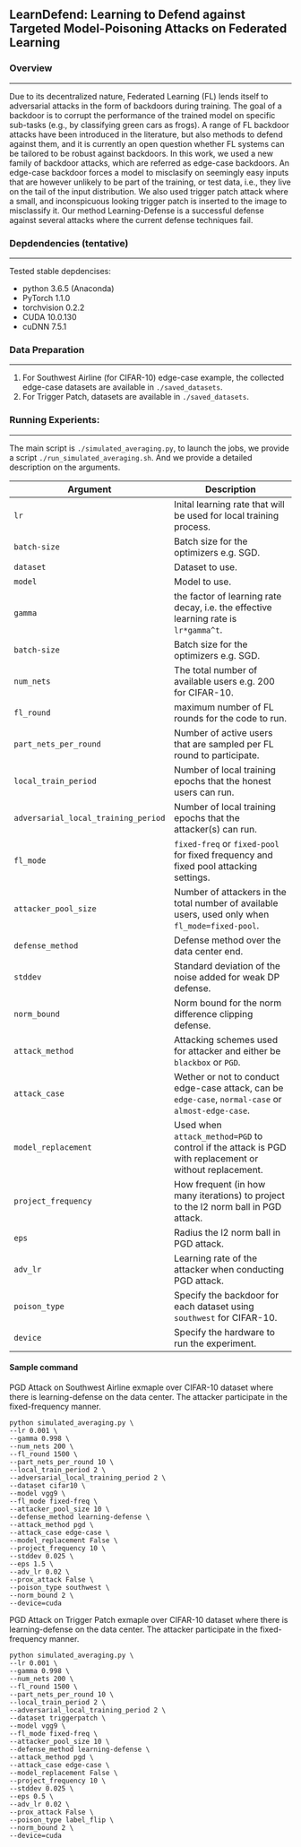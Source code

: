 ## LearnDefend: Learning to Defend against Targeted Model-Poisoning Attacks on Federated Learning

### Overview
---
Due to its decentralized nature, Federated Learning (FL) lends itself to adversarial attacks in the form of backdoors during training. The goal of a backdoor is to corrupt the performance of the trained model on specific sub-tasks (e.g., by classifying green cars as frogs). A range of FL backdoor attacks have been introduced in the literature, but also methods to defend against them, and it is currently an open question whether FL systems can be tailored to be robust against backdoors. In this work, we used a new family of backdoor attacks, which are referred as edge-case backdoors. An edge-case backdoor forces a model to misclasify on seemingly easy inputs that are however unlikely to be part of the training, or test data, i.e., they live on the tail of the input distribution. We also used trigger patch attack where a small, and inconspicuous looking trigger patch is inserted to the image to misclassify it. Our method Learning-Defense is a successful defense against several attacks where the current defense techniques fail.

### Depdendencies (tentative)
---
Tested stable depdencises:
* python 3.6.5 (Anaconda)
* PyTorch 1.1.0
* torchvision 0.2.2
* CUDA 10.0.130
* cuDNN 7.5.1

### Data Preparation
---
1. For Southwest Airline (for CIFAR-10) edge-case example, the collected edge-case datasets are available in `./saved_datasets`. 
2. For Trigger Patch, datasets are available in `./saved_datasets`.  

### Running Experients:
---
The main script is `./simulated_averaging.py`, to launch the jobs, we provide a script `./run_simulated_averaging.sh`. And we provide a detailed description on the arguments.


| Argument                      | Description                                 |
| ----------------------------- | ---------------------------------------- |
| `lr` | Inital learning rate that will be used for local training process. |
| `batch-size` | Batch size for the optimizers e.g. SGD. |
| `dataset`      | Dataset to use. |
| `model`      | Model to use. |
| `gamma` | the factor of learning rate decay, i.e. the effective learning rate is `lr*gamma^t`. |
| `batch-size` | Batch size for the optimizers e.g. SGD. |
| `num_nets` | The total number of available users e.g. 200 for CIFAR-10. |
| `fl_round` | maximum number of FL rounds for the code to run. |
| `part_nets_per_round` | Number of active users that are sampled per FL round to participate. |
| `local_train_period` | Number of local training epochs that the honest users can run. |
| `adversarial_local_training_period`  | Number of local training epochs that the attacker(s) can run. |
| `fl_mode`    | `fixed-freq` or `fixed-pool` for fixed frequency and fixed pool attacking settings.  |
| `attacker_pool_size`    | Number of attackers in the total number of available users, used only when `fl_mode=fixed-pool`. |
| `defense_method`    | Defense method over the data center end.   |
| `stddev` | Standard deviation of the noise added for weak DP defense. |
| `norm_bound` | Norm bound for the norm difference clipping defense. |
| `attack_method` | Attacking schemes used for attacker and either be `blackbox` or `PGD`. |
| `attack_case` | Wether or not to conduct edge-case attack, can be `edge-case`, `normal-case` or `almost-edge-case`. |
| `model_replacement` | Used when `attack_method=PGD` to control if the attack is PGD with replacement or without replacement. |
| `project_frequency` | How frequent (in how many iterations) to project to the l2 norm ball in PGD attack. |
| `eps` | Radius the l2 norm ball in PGD attack. |
| `adv_lr` | Learning rate of the attacker when conducting PGD attack. |
| `poison_type` | Specify the backdoor for each dataset using `southwest` for CIFAR-10. |
| `device` | Specify the hardware to run the experiment. |


#### Sample command
PGD Attack on Southwest Airline exmaple over CIFAR-10 dataset where there is learning-defense on the data center. The attacker participate in the fixed-frequency manner.
```
python simulated_averaging.py \
--lr 0.001 \
--gamma 0.998 \
--num_nets 200 \
--fl_round 1500 \
--part_nets_per_round 10 \
--local_train_period 2 \
--adversarial_local_training_period 2 \
--dataset cifar10 \
--model vgg9 \
--fl_mode fixed-freq \
--attacker_pool_size 10 \
--defense_method learning-defense \
--attack_method pgd \
--attack_case edge-case \
--model_replacement False \
--project_frequency 10 \
--stddev 0.025 \
--eps 1.5 \
--adv_lr 0.02 \
--prox_attack False \
--poison_type southwest \
--norm_bound 2 \
--device=cuda
```

PGD Attack on Trigger Patch exmaple over CIFAR-10 dataset where there is learning-defense on the data center. The attacker participate in the fixed-frequency manner.
```
python simulated_averaging.py \
--lr 0.001 \
--gamma 0.998 \
--num_nets 200 \
--fl_round 1500 \
--part_nets_per_round 10 \
--local_train_period 2 \
--adversarial_local_training_period 2 \
--dataset triggerpatch \
--model vgg9 \
--fl_mode fixed-freq \
--attacker_pool_size 10 \
--defense_method learning-defense \
--attack_method pgd \
--attack_case edge-case \
--model_replacement False \
--project_frequency 10 \
--stddev 0.025 \
--eps 0.5 \
--adv_lr 0.02 \
--prox_attack False \
--poison_type label_flip \
--norm_bound 2 \
--device=cuda
```
